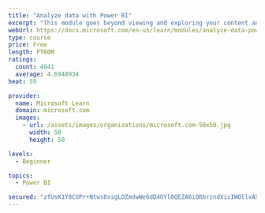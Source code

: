 ```yaml
---
title: "Analyze data with Power BI"
excerpt: "This module goes beyond viewing and exploring your content and explains how to interact with it by working with reports and dashboards to uncover and share new business insights."
webUrl: https://docs.microsoft.com/en-us/learn/modules/analyze-data-power-bi/
type: course
price: Free
length: PT60M
ratings:
  count: 4641
  average: 4.6948934
heat: 59

provider:
  name: Microsoft Learn
  domain: microsoft.com
  images:
    - url: /assets/images/organizations/microsoft.com-50x50.jpg
      width: 50
      height: 50

levels:
  - Beginner

topics:
  - Power BI

secured: "zfUsK1Y8CUPr+Ntws8xsgLOZmdwWe6dD4OYl0QEZA6iORbrzndXicIWOllvASHXSqJgS+KeXkMgs3I4s+cL4xQ+K/PtJxxeF2p3Ev+PwQwHqhuI3GGIOELHG0T9T4qJyyL57xgo4lQPIavnVaL7GsJR38LY0NxnxlH7w7p62Ead0iLP4+uZ7Fuz+1gCyvzIxB6DDhDId84y6sfUAVOZDGeh8CKqmgS0Um1LRaiTNu0i0IPjP+MKpeJ0ORjg8lAs5CRyJ9EV+BcRXzoWglS9B1HTFjz3BiCoDsqRybXeJ0i5Uedkf/yR+d2tJH1of49oRNWcs4Z5TsZqFcRaDAYiL2wYBjKLTtvKEqUBWOy6GAVLVGaGva+xizy/z/b3HzXehXfwfevm/tKIlDoscIBS65Q==;1S5WnIFD/IlwC6ypXefX+g=="
---
```


